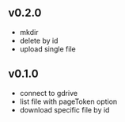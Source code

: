 ## v0.2.0
- mkdir 
- delete by id
- upload single file

## v0.1.0
- connect to gdrive
- list file with pageToken option
- download specific file by id
